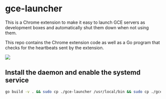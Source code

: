 # gce-launcher

This is a Chrome extension to make it easy to launch GCE servers as development
boxes and automatically shut them down when not using them.

This repo contains the Chrome extension code as well as a Go program that checks
for the heartbeats sent by the extension.

![](https://i.imgur.com/jvR7Wep.png)

## Install the daemon and enable the systemd service
```sh
go build -v . && sudo cp ./gce-launcher /usr/local/bin && sudo cp ./gce-launcher.service /etc/systemd/system && sudo systemctl daemon-reload && sudo systemctl enable gce-launcher && sudo systemctl restart gce-launcher
```
